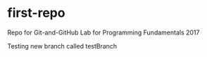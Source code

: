 # first-repo
Repo for Git-and-GitHub Lab for Programming Fundamentals 2017

Testing new branch called testBranch
